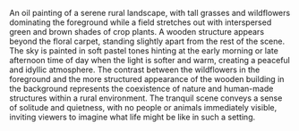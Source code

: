  An oil painting of a serene rural landscape, with tall grasses and wildflowers dominating the foreground while a field stretches out with interspersed green and brown shades of crop plants. A wooden structure appears beyond the floral carpet, standing slightly apart from the rest of the scene. The sky is painted in soft pastel tones hinting at the early morning or late afternoon time of day when the light is softer and warm, creating a peaceful and idyllic atmosphere. The contrast between the wildflowers in the foreground and the more structured appearance of the wooden building in the background represents the coexistence of nature and human-made structures within a rural environment. The tranquil scene conveys a sense of solitude and quietness, with no people or animals immediately visible, inviting viewers to imagine what life might be like in such a setting.